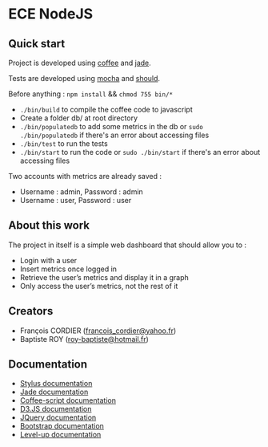 # ECE NodeJS

## Quick start

Project is developed using [coffee](http://coffeescript.org/) and [jade](http://jade-lang.com/).

Tests are developed using [mocha](http://mochajs.org/) and [should](http://shouldjs.github.io/).

Before anything : `npm install` && `chmod 755 bin/*`

- `./bin/build` to compile the coffee code to javascript
- Create a folder db/ at root directory
- `./bin/populatedb` to add some metrics in the db or `sudo ./bin/populatedb` if there's an error about accessing files
- `./bin/test` to run the tests
- `./bin/start` to run the code or `sudo ./bin/start` if there's an error about accessing files

Two accounts with metrics are already saved :

- Username : admin, Password : admin
- Username : user, Password : user

## About this work

The project in itself is a simple web dashboard that should allow you to :

- Login with a user
- Insert metrics once logged in
- Retrieve the user’s metrics and display it in a graph
- Only access the user’s metrics, not the rest of it

## Creators

- François CORDIER (francois_cordier@yahoo.fr)
- Baptiste ROY (roy-baptiste@hotmail.fr)

## Documentation

- [Stylus documentation](https://learnboost.github.io/stylus/)
- [Jade documentation](http://jade-lang.com/)
- [Coffee-script documentation](http://coffeescript.org/)
- [D3.JS documentation](http://d3js.org/)
- [JQuery documentation](http://code.jquery.com)
- [Bootstrap documentation](http://getbootstrap.com/)
- [Level-up documentation](https://github.com/Level/levelup)
